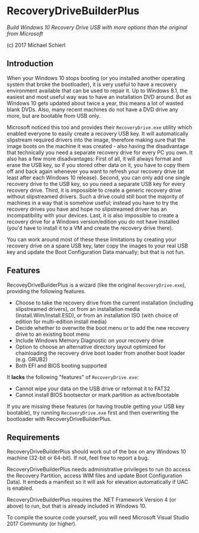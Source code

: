 RecoveryDriveBuilderPlus
========================

*Build Windows 10 Recovery Drive USB with more options than the original from Microsoft*

(c) 2017 Michael Schierl

Introduction
------------

When your Windows 10 stops booting (or you installed another operating system
that broke the bootloader), it is very useful to have a recovery environment
available that can be used to repair it. Up to Windows 8.1, the easiest and
most useful way was to have an installation DVD around. But as Windows 10 gets
updated about twice a year, this means a lot of wasted blank DVDs. Also, many
recent machines do not have a DVD drive any more, but are bootable from USB
only.

Microsoft noticed this too and provides their `RecoveryDrive.exe` utility
which enabled everyone to easily create a recovery USB key. It will
automatically slipstream required drivers into the image, therefore making
sure that the image boots on the machine it was created - also having the
disadvantage that technically you need a separate recovery drive for every PC
you own. It also has a few more disadvantages: First of all, it will always
format and erase the USB key, so if you stored other data on it, you have to
copy them off and back again whenever you want to refresh your recovery drive
(at least after each Windows 10 release). Second, you can only add one single
recovery drive to the USB key, so you need a separate USB key for every
recovery drive. Third, it is impossible to create a generic recovery drive
without slipstreamed drivers. Such a drive could still boot the majority of
machines in a way that is somehow useful; instead you have to try the recovery
drives you have and hope no slipstreamed driver has an incompatibility with
your devices. Last, it is also impossible to create a recovery drive for a
Windows version/edition you do not have installed (you'd have to install it to
a VM and create the recovery drive there).

You can work around most of these these limitations by creating your recovery
drive on a spare USB key, later copy the images to your real USB key and update
the Boot Configuration Data manually; but that is not fun.

Features
--------

RecoveyDriveBuilderPlus is a wizard (like the original `RecoveryDrive.exe`),
providing the following features.

- Choose to take the recovery drive from the current installation (including
  slipstreamed drivers), or from an installation media
  (Install.Wim/Install.ESD), or from an installation ISO (with choice of
  edition for multi-edition install media)
- Decide whether to overwrite the boot menu or to add the new recovery drive
  to an existing boot menu
- Include Windows Memory Diagnostic on your recovery drive
- Option to choose an alternative directory layout optimized for chainloading
  the recovery drive boot loader from another boot loader (e.g. GRUB2)
- Both EFI and BIOS booting supported

It **lacks** the following "features" of `RecoveryDrive.exe`:

- Cannot wipe your data on the USB drive or reformat it to FAT32
- Cannot install BIOS bootsector or mark partition as active/bootable

If you are missing these features (or having trouble getting your USB key
bootable), try running `RecoveryDrive.exe` first and then overwriting the
bootloader with RecoveryDriveBuilderPlus.


Requirements
------------

RecoveryDriveBuilderPlus should work out of the box on any Windows 10
machine (32-bit or 64-bit). If not, feel free to report a bug.

RecoveryDriveBuilderPlus needs administrative privileges to run (to
access the Recovery Partition, access WIM files and update Boot Configuration
Data). It embeds a manifest so it will ask for elevation automatically if UAC
is enabled.

RecoveryDriveBuilderPlus requires the .NET Framework Version 4 (or
above) to run, but that is already included in Windows 10.

To compile the source code yourself, you will need Microsoft Visual Studio
2017 Community (or higher).

